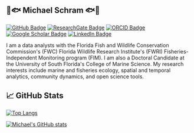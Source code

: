 ## 🌊🐟 Michael Schram 🐟🌊

[![GitHub Badge](https://img.shields.io/github/followers/MichaelJSchram?style=social)](https://github.com/MichaelJSchram?tab=followers)
[![ResearchGate Badge](https://img.shields.io/badge/Research-Gate-brightgreen)](https://www.researchgate.net/profile/Michael-Schram)
[![ORCID Badge](https://img.shields.io/badge/ORCID-iD-green)](https://orcid.org/0000-0003-0674-2112)
[![Google Scholar Badge](https://img.shields.io/badge/Google-Scholar-red)](https://scholar.google.com/citations?user=-DRxvj8AAAAJ&hl=en)
[![LinkedIn Badge](https://img.shields.io/badge/My-LinkedIn-blue)](https://www.linkedin.com/in/michael-schram-2128a361/)


I am a data analysts with the Florida Fish and Wildlife Conservation Commission's (FWC) Florida Wildlife Research Institute's (FWRI) Fisheries-Independent Monitoring program (FIM). I am also a Doctoral Candidate at the University of South Florida's College of Marine Science. My research interests include marine and fisheries ecology, spatial and temporal analytics, community dynamics, and open science tools. 

## &#x1f4c8; GitHub Stats
[![Top Langs](https://github-readme-stats.vercel.app/api/top-langs/?username=MichaelJSchram&show_icons=true&theme=github_dark&layout=compact)](https://github.com/MichaelJSchram/github-readme-stats)

[![Michael's GitHub stats](https://github-readme-stats.vercel.app/api?username=MichaelJSchram&show_icons=true&theme=github_dark)](https://github.com/MichaelJSchram/github-readme-stats)


